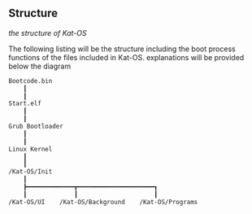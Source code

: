 ## Structure

*the structure of Kat-OS*  

The following listing will be the structure including the boot process functions of the files included in Kat-OS. explanations will be provided below the diagram
```bash
Bootcode.bin  
    ┃  
    ┃  
Start.elf  
    ┃  
    ┃  
Grub Bootloader  
    ┃  
    ┃  
Linux Kernel  
    ┃  
    ┃  
/Kat-OS/Init  
    ┃  
    ┣━━━━━━━━━━━━━┳━━━━━━━━━━━━━━━━━━━━━┓
    ┃             ┃                     ┃
/Kat-OS/UI    /Kat-OS/Background    /Kat-OS/Programs
```
